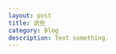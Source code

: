 ```yaml
---
layout: post
title: 说些
category: Blog
description: Text something.
---
```


[Mukosame]:    http://mukosame.github.io  "Mukosame"
